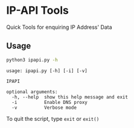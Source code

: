 # IP-API Tools
Quick Tools for enquiring IP Address' Data

## Usage
```bash
python3 ipapi.py -h
```
```
usage: ipapi.py [-h] [-i] [-v]

IPAPI

optional arguments:
  -h, --help  show this help message and exit
  -i          Enable DNS proxy
  -v          Verbose mode
```

To quit the script, type
```exit``` or ```exit()```

